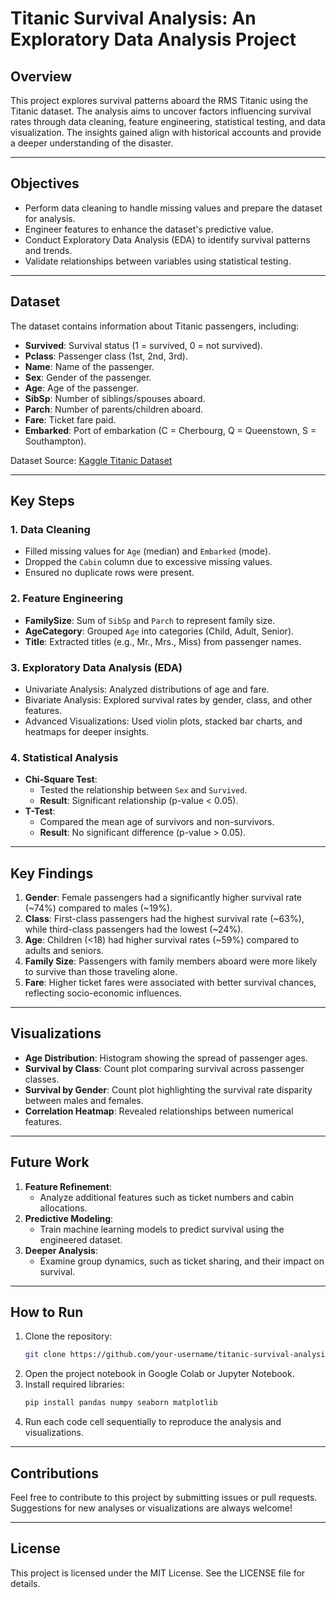 # Titanic Survival Analysis: An Exploratory Data Analysis Project

## Overview
This project explores survival patterns aboard the RMS Titanic using the Titanic dataset. The analysis aims to uncover factors influencing survival rates through data cleaning, feature engineering, statistical testing, and data visualization. The insights gained align with historical accounts and provide a deeper understanding of the disaster.

---

## Objectives
- Perform data cleaning to handle missing values and prepare the dataset for analysis.
- Engineer features to enhance the dataset's predictive value.
- Conduct Exploratory Data Analysis (EDA) to identify survival patterns and trends.
- Validate relationships between variables using statistical testing.

---

## Dataset
The dataset contains information about Titanic passengers, including:
- **Survived**: Survival status (1 = survived, 0 = not survived).
- **Pclass**: Passenger class (1st, 2nd, 3rd).
- **Name**: Name of the passenger.
- **Sex**: Gender of the passenger.
- **Age**: Age of the passenger.
- **SibSp**: Number of siblings/spouses aboard.
- **Parch**: Number of parents/children aboard.
- **Fare**: Ticket fare paid.
- **Embarked**: Port of embarkation (C = Cherbourg, Q = Queenstown, S = Southampton).

Dataset Source: [Kaggle Titanic Dataset](https://www.kaggle.com/c/titanic/data)

---

## Key Steps

### 1. Data Cleaning
- Filled missing values for `Age` (median) and `Embarked` (mode).
- Dropped the `Cabin` column due to excessive missing values.
- Ensured no duplicate rows were present.

### 2. Feature Engineering
- **FamilySize**: Sum of `SibSp` and `Parch` to represent family size.
- **AgeCategory**: Grouped `Age` into categories (Child, Adult, Senior).
- **Title**: Extracted titles (e.g., Mr., Mrs., Miss) from passenger names.

### 3. Exploratory Data Analysis (EDA)
- Univariate Analysis: Analyzed distributions of age and fare.
- Bivariate Analysis: Explored survival rates by gender, class, and other features.
- Advanced Visualizations: Used violin plots, stacked bar charts, and heatmaps for deeper insights.

### 4. Statistical Analysis
- **Chi-Square Test**:
  - Tested the relationship between `Sex` and `Survived`.
  - **Result**: Significant relationship (p-value < 0.05).
- **T-Test**:
  - Compared the mean age of survivors and non-survivors.
  - **Result**: No significant difference (p-value > 0.05).

---

## Key Findings
1. **Gender**: Female passengers had a significantly higher survival rate (~74%) compared to males (~19%).
2. **Class**: First-class passengers had the highest survival rate (~63%), while third-class passengers had the lowest (~24%).
3. **Age**: Children (<18) had higher survival rates (~59%) compared to adults and seniors.
4. **Family Size**: Passengers with family members aboard were more likely to survive than those traveling alone.
5. **Fare**: Higher ticket fares were associated with better survival chances, reflecting socio-economic influences.

---

## Visualizations
- **Age Distribution**: Histogram showing the spread of passenger ages.
- **Survival by Class**: Count plot comparing survival across passenger classes.
- **Survival by Gender**: Count plot highlighting the survival rate disparity between males and females.
- **Correlation Heatmap**: Revealed relationships between numerical features.

---

## Future Work
1. **Feature Refinement**:
   - Analyze additional features such as ticket numbers and cabin allocations.
2. **Predictive Modeling**:
   - Train machine learning models to predict survival using the engineered dataset.
3. **Deeper Analysis**:
   - Examine group dynamics, such as ticket sharing, and their impact on survival.

---

## How to Run
1. Clone the repository:
   ```bash
   git clone https://github.com/your-username/titanic-survival-analysis.git
   ```
2. Open the project notebook in Google Colab or Jupyter Notebook.
3. Install required libraries:
   ```bash
   pip install pandas numpy seaborn matplotlib
   ```
4. Run each code cell sequentially to reproduce the analysis and visualizations.

---

## Contributions
Feel free to contribute to this project by submitting issues or pull requests. Suggestions for new analyses or visualizations are always welcome!

---

## License
This project is licensed under the MIT License. See the LICENSE file for details.


